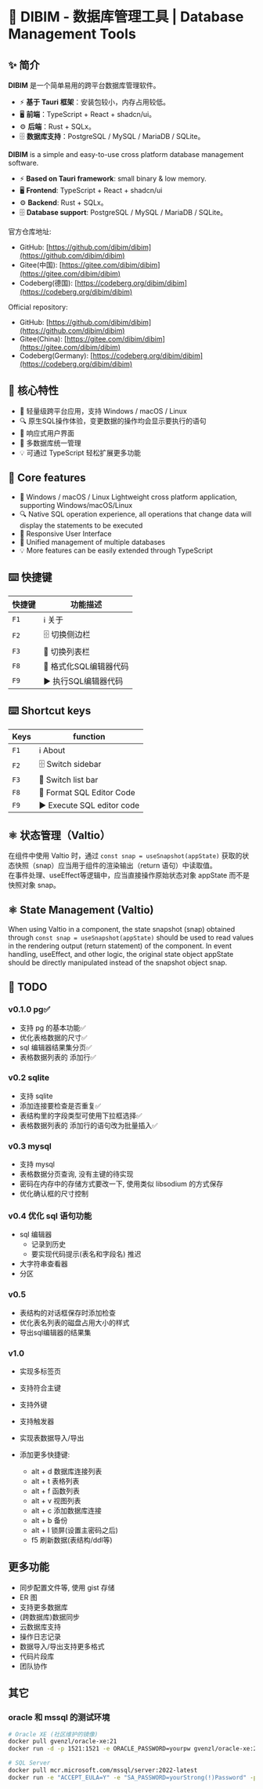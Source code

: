 # 🚀 DIBIM - 数据库管理工具 | Database Management Tools

## ✨ 简介

**DIBIM** 是一个简单易用的跨平台数据库管理软件。

- ⚡ **基于 Tauri 框架**：安装包较小，内存占用较低。
- 🖥️ **前端**：TypeScript + React + shadcn/ui。
- ⚙️ **后端**：Rust + SQLx。
- 🗄️ **数据库支持**：PostgreSQL / MySQL / MariaDB / SQLite。

**DIBIM** is a simple and easy-to-use cross platform database management software.

- ⚡ **Based on Tauri framework**: small binary & low memory.
- 🖥️ **Frontend**: TypeScript + React + shadcn/ui
- ⚙️ **Backend**: Rust + SQLx。
- 🗄️ **Database support**: PostgreSQL / MySQL / MariaDB / SQLite。

官方仓库地址:

- GitHub: [https://github.com/dibim/dibim](https://github.com/dibim/dibim)
- Gitee(中国): [https://gitee.com/dibim/dibim](https://gitee.com/dibim/dibim)
- Codeberg(德国): [https://codeberg.org/dibim/dibim](https://codeberg.org/dibim/dibim)

Official repository:

- GitHub: [https://github.com/dibim/dibim](https://github.com/dibim/dibim)
- Gitee(China): [https://gitee.com/dibim/dibim](https://gitee.com/dibim/dibim)
- Codeberg(Germany): [https://codeberg.org/dibim/dibim](https://codeberg.org/dibim/dibim)

## 🎯 核心特性

- 🚀 轻量级跨平台应用，支持 Windows / macOS / Linux
- 🔍 原生SQL操作体验，变更数据的操作均会显示要执行的语句
- 💅 响应式用户界面
- 🔄 多数据库统一管理
- 💡 可通过 TypeScript 轻松扩展更多功能

## 🎯 Core features

- 🚀 Windows / macOS / Linux Lightweight cross platform application, supporting Windows/macOS/Linux
- 🔍 Native SQL operation experience, all operations that change data will display the statements to be executed
- 💅 Responsive User Interface
- 🔄 Unified management of multiple databases
- 💡 More features can be easily extended through TypeScript

## ⌨️ 快捷键

| 快捷键        | 功能描述                     |
|--------------|----------------------------|
| `F1`         | ℹ️ 关于                     |
| `F2`         | 🗄️ 切换侧边栏               |
| `F3`         | 📜 切换列表栏               |
| `F8`         | 🧹 格式化SQL编辑器代码      |
| `F9`         | ▶️ 执行SQL编辑器代码        |

## ⌨️ Shortcut keys

| Keys       |  function                    |
|--------------|----------------------------|
| `F1`         | ℹ️ About                    |
| `F2`         | 🗄️ Switch sidebar               |
| `F3`         | 📜 Switch list bar               |
| `F8`         | 🧹 Format SQL Editor Code      |
| `F9`         | ▶️ Execute SQL editor code        |

## ⚛️ 状态管理（Valtio）

在组件中使用 Valtio 时，通过 `const snap = useSnapshot(appState)` 获取的状态快照（snap）应当用于组件的渲染输出（return 语句）中读取值。  
在事件处理、useEffect等逻辑中，应当直接操作原始状态对象 appState 而不是快照对象 snap。

## ⚛️ State Management (Valtio)

When using Valtio in a component, the state snapshot (snap) obtained through `const snap = useSnapshot(appState)` should be used to read values in the rendering output (return statement) of the component.
In event handling, useEffect, and other logic, the original state object appState should be directly manipulated instead of the snapshot object snap.

## 📝 TODO

### v0.1.0 pg✅

- 支持 pg 的基本功能✅
- 优化表格数据的尺寸✅
- sql 编辑器结果集分页✅
- 表格数据列表的 添加行✅
  
### v0.2 sqlite

- 支持 sqlite
- 添加连接要检查是否重复✅
- 表结构里的字段类型可使用下拉框选择✅
- 表格数据列表的 添加行的语句改为批量插入✅

### v0.3 mysql

- 支持 mysql
- 表格数据分页查询, 没有主键的待实现
- 密码在内存中的存储方式要改一下, 使用类似 libsodium 的方式保存  
- 优化确认框的尺寸控制

### v0.4 优化 sql 语句功能

- sql 编辑器
  - 记录到历史
  - 要实现代码提示(表名和字段名) 推迟
- 大字符串查看器
- 分区  

### v0.5

- 表结构的对话框保存时添加检查
- 优化表名列表的磁盘占用大小的样式
- 导出sql编辑器的结果集

### v1.0

- 实现多标签页
- 支持符合主键
- 支持外键
- 支持触发器
- 实现表数据导入/导出
- 添加更多快捷键:

  - alt + d 数据库连接列表
  - alt + t 表格列表
  - alt + f 函数列表
  - alt + v 视图列表
  - alt + c 添加数据库连接
  - alt + b 备份
  - alt + l 锁屏(设置主密码之后)  
  - f5 刷新数据(表结构/ddl等)

## 更多功能

- 同步配置文件等, 使用 gist 存储
- ER 图
- 支持更多数据库
- (跨数据库)数据同步
- 云数据库支持
- 操作日志记录
- 数据导入/导出支持更多格式
- 代码片段库
- 团队协作
  
## 其它

### oracle 和 mssql 的测试环境

```sh
# Oracle XE (社区维护的镜像)
docker pull gvenzl/oracle-xe:21
docker run -d -p 1521:1521 -e ORACLE_PASSWORD=yourpw gvenzl/oracle-xe:21

# SQL Server
docker pull mcr.microsoft.com/mssql/server:2022-latest
docker run -e "ACCEPT_EULA=Y" -e "SA_PASSWORD=yourStrong(!)Password" -p 1433:1433 -d mcr.microsoft.com/mssql/server:2022-latest
```
